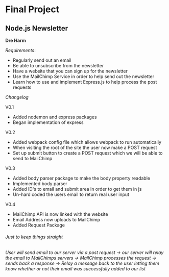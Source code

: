 
# Final Project
## Node.js Newsletter

**Dre Harm**

*Requirements*:

- Regularly send out an email
- Be able to unsubscribe from the newsletter
- Have a website that you can sign up for the newsletter
- Use the MailChimp Service in order to help send out the newsletter
- Learn how to use and implement Express.js to help process the post requests

*Changelog*

V0.1

- Added nodemon and express packages
- Began implementation of express 

V0.2

- Added webpack config file which allows webpack to run automatically
- When visiting the root of the site the user now make a POST request
- Set up submit button to create a POST request which we will be able to send to MailChimp

V0.3
- Added body parser package to make the body property readable
- Implemented body parser
- Added ID's to email and submit area in order to get them in js
- Un-hard coded the users email to return real user input

V0.4
- MailChimp API is now linked with the website
- Email Address now uploads to MailChimp
- Added Request Package
###### *Just to keep things straight*
###### User will send email to our server via a post request -> our server will relay the email to MailChimps servers -> MailChimp processes the request -> sends back a response -> Relay a message back to the user letting them know whether or not their email was successfully added to our list


